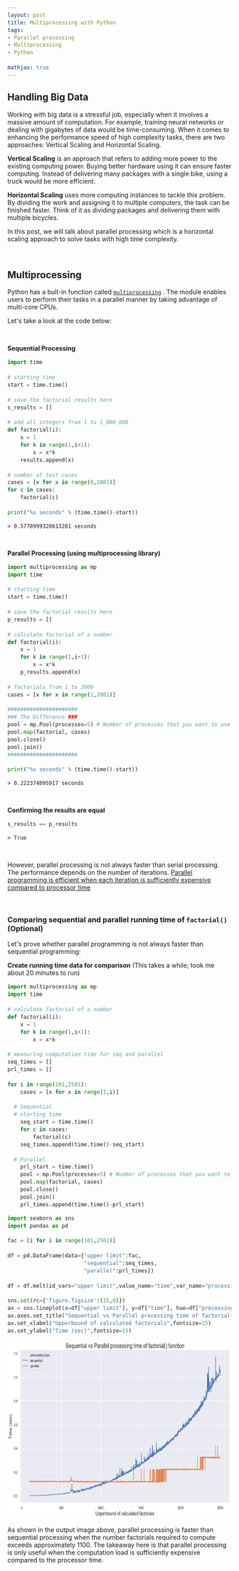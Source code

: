 ```yaml
---
layout: post
title: Multiprocessing with Python
tags:
- Parallel processing
- Multiprocessing
- Python

mathjax: true
---
```




## Handling Big Data

Working with big data is a stressful job, especially when it involves a massive amount of computation. For example, training neural networks or dealing with gigabytes of data would be time-consuming. When it comes to enhancing the performance speed of high complexity tasks, there are two approaches: Vertical Scaling and Horizontal Scaling.


**Vertical Scaling** is an approach that refers to adding more power to the existing computing power. Buying better hardware using it can ensure faster computing. Instead of delivering many packages with a single bike, using a truck would be more efficient. 

**Horizontal Scaling** uses more computing instances to tackle this problem.  By dividing the work and assigning it to multiple computers, the task can be finished faster. Think of it as dividing packages and delivering them with multiple bicycles. 

In this post, we will talk about parallel processing which is a horizontal scaling approach to solve tasks with high time complexity.

<br>

## Multiprocessing

Python has a bult-in function called [`multiprocessing`](https://docs.python.org/3/library/multiprocessing.html) . The module enables users to perform their tasks in a parallel manner by taking advantage of multi-core CPUs. 

Let's take a look at the code below:

<br>

**Sequential Processing**

```python
import time

# starting time
start = time.time()

# save the factorial results here
s_results = []

# add all integers from 1 to 1_000_000
def factorial(i):
    x = 1
    for k in range(1,i+1):
        x = x*k
    results.append(x)

# number of test cases
cases = [x for x in range(0,2001)]
for c in cases:
    factorial(c)

print("%s seconds" % (time.time()-start))
```

```output
> 0.5778999328613281 seconds
```

<br>

**Parallel Processing (using multiprocessing library)**

```python
import multiprocessing as mp
import time

# starting time
start = time.time()

# save the factorial results here
p_results = []

# calculate factorial of a number
def factorial(i):
    x = 1
    for k in range(1,i+1):
        x = x*k
    p_results.append(x)

# factorials from 1 to 2000
cases = [x for x in range(1,2001)]

######################
### The Difference ###
pool = mp.Pool(processes=5) # Number of processes that you want to use
pool.map(factorial, cases)
pool.close()
pool.join()
######################

print("%s seconds" % (time.time()-start))
```

```
> 0.222374095917 seconds
```

<br>

**Confirming the results are equal**

```python
s_results == p_results
```

```
> True
```

<br>

However, parallel processing is not always faster than serial processing. The performance depends on the number of iterations. [Parallel programming is efficient when each iteration is sufficiently expensive compared to processor time](https://stackoverflow.com/questions/10418493/why-was-the-parallel-version-slower-than-the-sequential-version-in-this-example)

<br>

### Comparing sequential and parallel running time of `factorial()`  (Optional)

Let's prove whether parallel programming is not always faster than sequential programming:

**Create running time data for comparison** (This takes a while; took me about 20 minutes to run)

```python
import multiprocessing as mp
import time

# calculate factorial of a number
def factorial(i):
    x = 1
    for k in range(1,i+1):
        x = x*k

# measuring computation time for seq and parallel
seq_times = []
prl_times = []

for i in range(101,2501):
    cases = [x for x in range(1,i)]
  
  # Sequential
  # starting time
    seq_start = time.time()
    for c in cases:
        factorial(c)
    seq_times.append(time.time()-seq_start)
        
  # Parallel
    prl_start = time.time()
    pool = mp.Pool(processes=5) # Number of processes that you want to use
    pool.map(factorial, cases)
    pool.close()
    pool.join()
    prl_times.append(time.time()-prl_start)
```

```python
import seaborn as sns
import pandas as pd

fac = [i for i in range(101,2501)]

df = pd.DataFrame(data={"upper limit":fac,
                        "sequential":seq_times,
                        "parallel":prl_times})

df = df.melt(id_vars="upper limit",value_name="time",var_name="processing type")

sns.set(rc={'figure.figsize':(15,8)})
ax = sns.lineplot(x=df["upper limit"], y=df["time"], hue=df["processing type"])
ax.axes.set_title("Sequential vs Parallel processing time of factorial() function",fontsize=18)
ax.set_xlabel("Upperbound of calculated factorials",fontsize=15)
ax.set_ylabel("Time (sec)",fontsize=15)
```

<img src="/assets/images/timeplot.png" width="700" height="400">

<br>

As shown in the output image above, parallel processing is faster than sequential processing when the number factorials required to compute exceeds approximately 1100. The takeaway here is that parallel processing is only useful when the computation load is sufficiently expensive compared to the processor time. 

